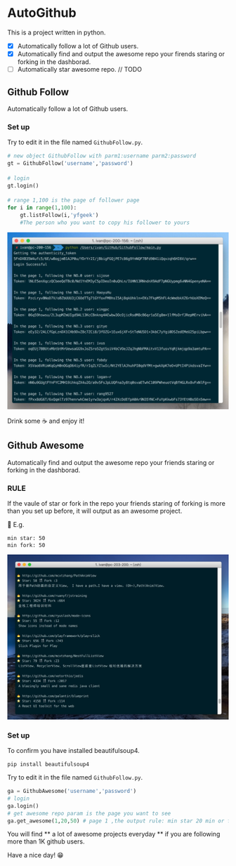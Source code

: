 # AutoGithub
This is a project written in python.

- [x] Automatically follow a lot of Github users.
- [x] Automatically find and output the awesome repo your firends staring or forking in the dashborad.
- [ ] Automatically star awesome repo. // TODO
 
## Github Follow
Automatically follow a lot of Github users.

### Set up

Try to edit it in the file named `GithubFollow.py`.

```python
# new object GithubFollow with parm1:username parm2:password
gt = GithubFollow('username','password')

# login
gt.login()

# range 1,100 is the page of follower page
for i in range(1,100):
    gt.listFollow(i,'yfgeek')
    #The person who you want to copy his follower to yours

```

![](images/snap.jpg)

Drink some ☕️ and enjoy it!

## Github Awesome

Automatically find and output the awesome repo your friends staring or forking in the dashborad.

### RULE 
If the vaule of star or fork in the repo your friends staring of forking is more than you set up before, it will output as an awesome project.

🌰 E.g.
```
min star: 50
min fork: 50
```

![](images/awesomesnap.png)

### Set up

To confirm you have installed beautifulsoup4.

```
pip install beautifulsoup4
```

Try to edit it in the file named `GithubFollow.py`.

```python
ga = GithubAwesome('username','password')
# login
ga.login()
# get awesome repo param is the page you want to see
ga.get_awesome(1,20,50) # page 1 ,the output rule: min star 20 min or fork 20
```


You will find ** a lot of awesome projects everyday ** if you are following more than 1K github users.

Have a nice day! 😁



